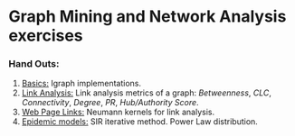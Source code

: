 # Graph Mining and Network Analysis exercises

### Hand Outs:
1) [Basics:](/Tarea1) Igraph implementations.
2) [Link Analysis:](/Tarea2) Link analysis metrics of a graph: *Betweenness*, *CLC*, *Connectivity*, *Degree*, *PR*, *Hub/Authority Score*.
3) [Web Page Links:](/Tarea3) Neumann kernels for link analysis.
4) [Epidemic models:](/Tarea4) SIR iterative method. Power Law distribution.
